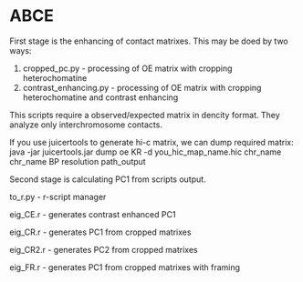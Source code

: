 # ABCE

First stage is the enhancing of contact matrixes. This may be doed by two ways: 

1) cropped_pc.py - processing of OE matrix with cropping heterochomatine
2) contrast_enhancing.py - processing of OE matrix with cropping heterochomatine and contrast enhancing

This scripts require a observed/expected matrix in dencity format. They analyze only interchromosome contacts. 

If you use juicertools to generate hi-c matrix, we can dump required matrix:
java -jar juicertools.jar dump oe KR -d you_hic_map_name.hic chr_name chr_name BP resolution path_output

Second stage is calculating PC1 from scripts output. 

to_r.py - r-script manager

eig_CE.r - generates contrast enhanced PC1

eig_CR.r -  generates PC1 from cropped matrixes

eig_CR2.r - generates PC2 from cropped matrixes

eig_FR.r - generates PC1 from cropped matrixes with framing

